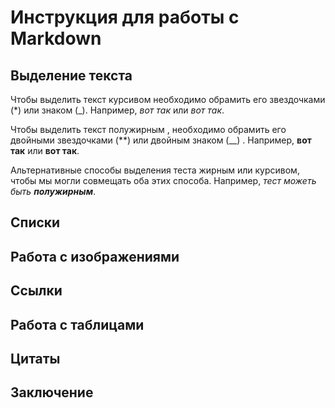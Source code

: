 # Инструкция для работы с Markdown

## Выделение текста

Чтобы выделить текст курсивом необходимо обрамить его звездочками (*) или знаком (_).  Например, *вот так* или _вот так_. 

Чтобы выделить текст полужирным , необходимо обрамить его двойными звездочками (**) или двойным знаком (__) . Например, **вот так** или __вот так__.

Альтернативные способы выделения теста жирным или курсивом, чтобы мы могли совмещать оба этих способа. Например, _тест можеть быть **полужирным**_.

## Списки

## Работа с изображениями

## Ссылки

## Работа с таблицами

## Цитаты

## Заключение